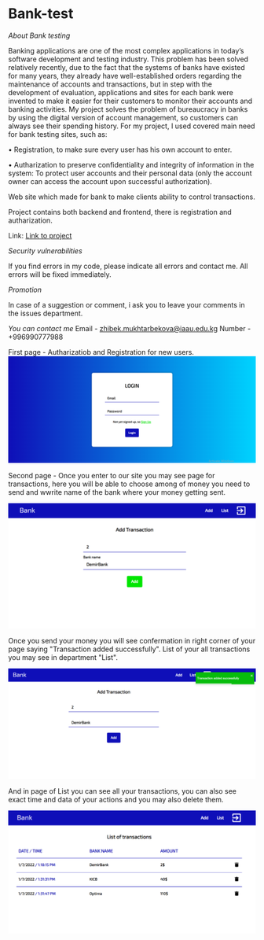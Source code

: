 # Bank-test
_About Bank testing_

Banking applications are one of the most complex applications in today’s software development and testing industry. This problem has been solved relatively recently, due to the fact that the systems of banks have existed for many years, they already have well-established orders regarding the maintenance of accounts and transactions, but in step with the development of evaluation, applications and sites for each bank were invented to make it easier for their customers to monitor their accounts and banking activities. My project solves the problem of bureaucracy in banks by using the digital version of account management, so customers can always see their spending history.
For my project, I used covered main need for bank testing sites, such as:

•	Registration, to make sure every user has his own account to enter.

•	Autharization to preserve confidentiality and integrity of information in the system: To protect user accounts and their personal data (only the account owner can access the account upon successful authorization).

Web site which made for bank to make clients ability to control transactions.

Project contains both backend and frontend, there is registration and autharization.

Link: <a href="https://banktest-app.herokuapp.com/" target="_blank">Link to project</a>

*Security vulnerabilities*

If you find errors in my code, please indicate all errors and contact me. All errors will be fixed immediately.


*Promotion*

In case of a suggestion or comment, i ask you to leave your comments in the issues department.

*You can contact me*
Email - zhibek.mukhtarbekova@iaau.edu.kg
Number - +996990777988

First page - Autharizatiob and Registration for new users.
<img src="https://github.com/zhibekm/Bank-test/blob/main/Screenshot%202022-01-07%20122213.png"/>

Second page - Once you enter to our site you may see page for transactions, here you will be able to choose among of money you need to send and wwrite name of the bank where your money getting sent.

<img src="https://github.com/zhibekm/Bank-test/blob/main/bank2.png"/>

Once you send your money you will see confermation in right corner of your page saying "Transaction added successfully". List of your all transactions you may see in department "List".

<img src="https://github.com/zhibekm/Bank-test/blob/main/bank3.png"/>

And in page of List you can see all your transactions, you can also see exact time and data of your actions and you may also delete them.

<img src="https://github.com/zhibekm/Bank-test/blob/main/list.png"/>


